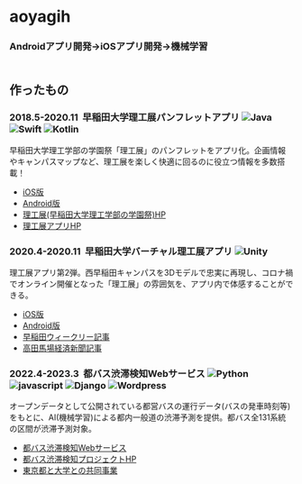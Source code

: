 # aoyagih
### Androidアプリ開発→iOSアプリ開発→機械学習<br><br>
## 作ったもの
### 2018.5-2020.11 &nbsp;早稲田大学理工展パンフレットアプリ&nbsp;<img alt="Java" src="https://img.shields.io/badge/java-red.svg?logo=java" /> <img alt="Swift" src="https://img.shields.io/badge/swift-orange.svg?logo=swift&logoColor=white" /> <img alt="Kotlin" src="https://img.shields.io/badge/kotlin-blue.svg?logo=kotlin&logoColor=white" />
早稲田大学理工学部の学園祭「理工展」のパンフレットをアプリ化。企画情報やキャンパスマップなど、理工展を楽しく快適に回るのに役立つ情報を多数搭載！
* [iOS版](https://apps.apple.com/jp/app/%E6%97%A9%E7%A8%B2%E7%94%B0%E5%A4%A7%E5%AD%A6%E7%90%86%E5%B7%A5%E5%B1%95%E3%83%91%E3%83%B3%E3%83%95%E3%83%AC%E3%83%83%E3%83%88%E3%82%A2%E3%83%97%E3%83%AA/id1438321497?ign-itscg=30200&ign-itsct=apps_box_link)
* [Android版](https://play.google.com/store/apps/details?id=com.rikoten.AndroidApp2018new&pcampaignid=pcampaignidMKT-Other-global-all-co-prtnr-py-PartBadge-Mar2515-1)   
* [理工展(早稲田大学理工学部の学園祭)HP](https://rikoten.com/)
* [理工展アプリHP](https://app-2020.rikoten.com/) 
### 2020.4-2020.11 &nbsp;早稲田大学バーチャル理工展アプリ&nbsp;<img alt="Unity" src="https://img.shields.io/badge/unity-black.svg?logo=unity" />
理工展アプリ第2弾。西早稲田キャンパスを3Dモデルで忠実に再現し、コロナ禍でオンライン開催となった「理工展」の雰囲気を、アプリ内で体感することができる。
* [iOS版](https://apps.apple.com/us/app/%E6%97%A9%E7%A8%B2%E7%94%B0%E5%A4%A7%E5%AD%A6%E3%83%90%E3%83%BC%E3%83%81%E3%83%A3%E3%83%AB%E7%90%86%E5%B7%A5%E5%B1%95%E3%82%A2%E3%83%97%E3%83%AA/id1536308614?ign-itscg=30200&ign-itsct=apps_box_link)
* [Android版](https://play.google.com/store/apps/details?id=com.RikotenRenrakukai.VirtualRikoten&pcampaignid=pcampaignidMKT-Other-global-all-co-prtnr-py-PartBadge-Mar2515-1)   
* [早稲田ウィークリー記事](https://www.waseda.jp/inst/weekly/feature/2022/10/31/101573/)  
* [高田馬場経済新聞記事](https://takadanobaba.keizai.biz/headline/543/)  
### 2022.4-2023.3 &nbsp;都バス渋滞検知Webサービス&nbsp;<img alt="Python" src="https://img.shields.io/badge/python-blue.svg?logo=python&logoColor=white" /> <img alt="javascript" src="https://img.shields.io/badge/javascript-yellow.svg?logo=javascript&logoColor=white" /> <img alt="Django" src="https://img.shields.io/badge/-Django-092E20.svg?logo=django" /> <img alt="Wordpress" src="https://img.shields.io/badge/wordpress-blue.svg?logo=wordpress" /> 
オープンデータとして公開されている都営バスの運行データ(バスの発車時刻等)をもとに、AI(機械学習)による都内一般道の渋滞予測を提供。都バス全131系統の区間が渋滞予測対象。
* [都バス渋滞検知Webサービス](https://www.yama.info.waseda.ac.jp/ja/tobus_trafficinfo)
* [都バス渋滞検知プロジェクトHP](https://www.yama.info.waseda.ac.jp/ja/tobus)  
* [東京都と大学との共同事業](https://www.seisakukikaku.metro.tokyo.lg.jp/basic-plan/daigaku/kyodo-jigyo.html#item_wasedar04)  
